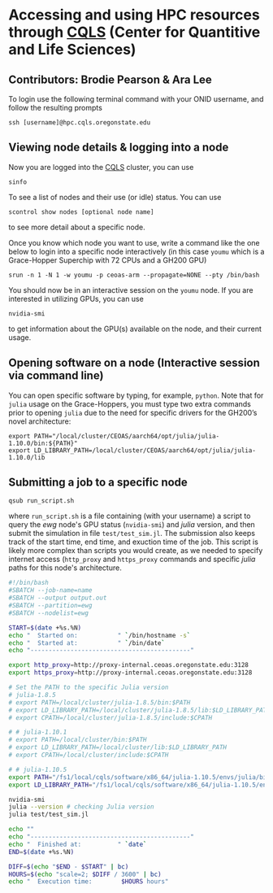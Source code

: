 # Accessing and using HPC resources through [CQLS](https://shell.cqls.oregonstate.edu/) (Center for Quantitive and Life Sciences) 

## Contributors: Brodie Pearson & Ara Lee

To login use the following terminal command with your ONID username, and follow the resulting prompts

```console
ssh [username]@hpc.cqls.oregonstate.edu
```

## Viewing node details & logging into a node

Now you are logged into the [CQLS](https://shell.cqls.oregonstate.edu/) cluster, you can use

```console
sinfo
``` 

To see a list of nodes and their use (or idle) status. You can use 

```console
scontrol show nodes [optional node name]
```

to see more detail about a specific node.

Once you know which node you want to use, write a command like the one below to login into a specific node interactively (in this case ``youmu`` which is a Grace-Hopper Superchip with 72 CPUs and a GH200 GPU)

```console
srun -n 1 -N 1 -w youmu -p ceoas-arm --propagate=NONE --pty /bin/bash
```

You should now be in an interactive session on the ``youmu`` node. If you are interested in utilizing GPUs, you can use 

```console
nvidia-smi
```

to get information about the GPU(s) available on the node, and their current usage. 

## Opening software on a node (Interactive session via command line)
You can open specific software by typing, for example, ``python``. Note that for ``julia`` usage on the Grace-Hoppers, you must type two extra commands prior to opening ``julia`` due to the need for specific drivers for the GH200’s novel architecture:

```console
export PATH="/local/cluster/CEOAS/aarch64/opt/julia/julia-1.10.0/bin:${PATH}"
export LD_LIBRARY_PATH=/local/cluster/CEOAS/aarch64/opt/julia/julia-1.10.0/lib
```


## Submitting a job to a specific node

```console
qsub run_script.sh
```

where ``run_script.sh`` is a file containing (with your username) a script to query the _ewg_ node's GPU status (``nvidia-smi``) and _julia_ version, and then submit the simulation in file ``test/test_sim.jl``. The submission also keeps track of the start time, end time, and exuction time of the job. This script is likely more complex than scripts you would create, as we needed to specify internet access (``http_proxy`` and ``https_proxy`` commands and specific _julia_ paths for this node's architecture.  

```bash
#!/bin/bash
#SBATCH --job-name=name
#SBATCH --output output.out
#SBATCH --partition=ewg
#SBATCH --nodelist=ewg

START=$(date +%s.%N)
echo "  Started on:           " `/bin/hostname -s` 
echo "  Started at:           " `/bin/date` 
echo "--------------------------------------------" 

export http_proxy=http://proxy-internal.ceoas.oregonstate.edu:3128
export https_proxy=http://proxy-internal.ceoas.oregonstate.edu:3128

# Set the PATH to the specific Julia version
# julia-1.8.5
# export PATH=/local/cluster/julia-1.8.5/bin:$PATH
# export LD_LIBRARY_PATH=/local/cluster/julia-1.8.5/lib:$LD_LIBRARY_PATH
# export CPATH=/local/cluster/julia-1.8.5/include:$CPATH

# # julia-1.10.1
# export PATH=/local/cluster/bin:$PATH
# export LD_LIBRARY_PATH=/local/cluster/lib:$LD_LIBRARY_PATH
# export CPATH=/local/cluster/include:$CPATH

# # julia-1.10.5
export PATH="/fs1/local/cqls/software/x86_64/julia-1.10.5/envs/julia/bin:$PATH"
export LD_LIBRARY_PATH="/fs1/local/cqls/software/x86_64/julia-1.10.5/envs/julia/lib:$LD_LIBRARY_PATH"

nvidia-smi
julia --version # checking Julia version
julia test/test_sim.jl 

echo "" 
echo "--------------------------------------------" 
echo "  Finished at:          " `date` 
END=$(date +%s.%N)

DIFF=$(echo "$END - $START" | bc)
HOURS=$(echo "scale=2; $DIFF / 3600" | bc)  
echo "  Execution time:        $HOURS hours"
```



